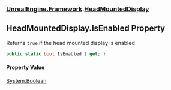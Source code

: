### [UnrealEngine.Framework](./UnrealEngine-Framework.md 'UnrealEngine.Framework').[HeadMountedDisplay](./UnrealEngine-Framework-HeadMountedDisplay.md 'UnrealEngine.Framework.HeadMountedDisplay')
## HeadMountedDisplay.IsEnabled Property
Returns `true` if the head mounted display is enabled  
```csharp
public static bool IsEnabled { get; }
```
#### Property Value
[System.Boolean](https://docs.microsoft.com/en-us/dotnet/api/System.Boolean 'System.Boolean')  
